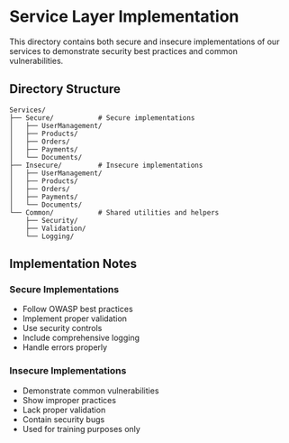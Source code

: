 # Service Layer Implementation

This directory contains both secure and insecure implementations of our services to demonstrate security best practices and common vulnerabilities.

## Directory Structure

```
Services/
├── Secure/           # Secure implementations
│   ├── UserManagement/
│   ├── Products/
│   ├── Orders/
│   ├── Payments/
│   └── Documents/
├── Insecure/         # Insecure implementations
│   ├── UserManagement/
│   ├── Products/
│   ├── Orders/
│   ├── Payments/
│   └── Documents/
└── Common/           # Shared utilities and helpers
    ├── Security/
    ├── Validation/
    └── Logging/
```

## Implementation Notes

### Secure Implementations
- Follow OWASP best practices
- Implement proper validation
- Use security controls
- Include comprehensive logging
- Handle errors properly

### Insecure Implementations
- Demonstrate common vulnerabilities
- Show improper practices
- Lack proper validation
- Contain security bugs
- Used for training purposes only
